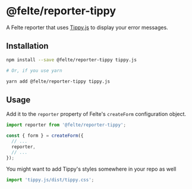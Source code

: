 # @felte/reporter-tippy

A Felte reporter that uses [Tippy.js](https://atomiks.github.io/tippyjs/) to display your error messages.

## Installation

```sh
npm install --save @felte/reporter-tippy tippy.js

# Or, if you use yarn

yarn add @felte/reporter-tippy tippy.js
```

## Usage

Add it to the `reporter` property of Felte's `createForm` configuration object.

```javascript
import reporter from '@felte/reporter-tippy';

const { form } = createForm({
  // ...
  reporter,
  // ...
});
```

You might want to add Tippy's styles somewhere in your repo as well

```javascript
import 'tippy.js/dist/tippy.css';
```
